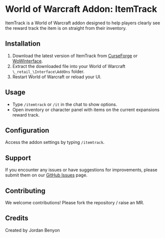 # World of Warcraft Addon: ItemTrack

ItemTrack is a World of Warcraft addon designed to help players clearly see the reward track the item is on straight from their inventory.

## Installation

1. Download the latest version of ItemTrack from [CurseForge](URL_HERE__) or [WoWInterface](URL_HERE__).
2. Extract the downloaded file into your World of Warcraft `\_retail_\Interface\AddOns` folder.
3. Restart World of Warcraft or reload your UI.

## Usage

- Type `/itemtrack` or `/it` in the chat to show options.
- Open inventory or character panel with items on the current expansions reward track.

## Configuration

Access the addon settings by typing `/itemtrack`.

## Support

If you encounter any issues or have suggestions for improvements, please submit them on our [GitHub Issues](https://github.com/Benyon/wow-addon-item-track/issues) page.

## Contributing

We welcome contributions! Please fork the repository / raise an MR.

## Credits

Created by Jordan Benyon